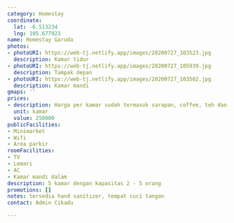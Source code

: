 ```yaml
---
category: Homestay
coordinate:
  lat: -6.513234
  lng: 105.677923
name: Homestay Garuda
photos:
- photoURI: https://web-tj.netlify.app/images/20200727_103523.jpg
  description: Kamar tidur
- photoURI: https://web-tj.netlify.app/images/20200727_105939.jpg
  description: Tampak depan
- photoURI: https://web-tj.netlify.app/images/20200727_103502.jpg
  description: Kamar mandi
gmaps: ''
prices:
- description: Harga per kamar sudah termasuk sarapan, coffee, teh dan air putih
  unit: kamar
  value: 250000
publicFacilities:
- Minimarket
- Wifi
- Area parkir
roomFacilities:
- TV
- Lemari
- AC
- Kamar mandi dalam
description: 5 kamar dengan kapasitas 2 - 5 orang
promotions: []
notes: tersedia hand sanitizer, tempat cuci tangan
contact: Admin Cikadu

---
```

